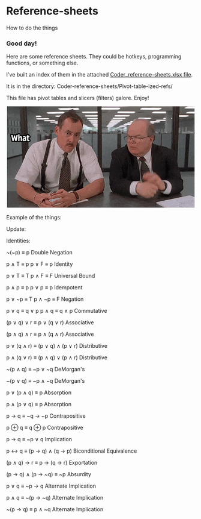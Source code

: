 # Reference-sheets
How to do the things

### Good day!  

Here are some reference sheets. They could be hotkeys, programming functions, or something else.  

I've built an index of them in the attached [Coder_reference-sheets.xlsx file](https://github.com/Dan-OSU/Coder-reference-sheets/blob/main/Pivot-table-ized-refs/Coder_reference-sheets.xlsx). 

It is in the directory: Coder-reference-sheets/Pivot-table-ized-refs/  

This file has pivot tables and slicers (filters) galore.  Enjoy! 

<div align="center"><img src="./random/wwysydh.gif"></div>

Example of the things: 

Update:

Identities:

~(~p) ≡ p
Double Negation

p ∧ T ≡ p   p ∨ F ≡ p
Identity

p ∨ T ≡ T   p ∧ F ≡ F
Universal Bound

p ∧ p ≡ p   p ∨ p ≡ p
Idempotent

p ∨ ~p ≡ T   p ∧ ~p ≡ F
Negation

p ∨ q ≡ q ∨ p   p ∧ q ≡ q ∧ p
Commutative

(p ∨ q) ∨ r ≡ p ∨ (q ∨ r)
Associative

(p ∧ q) ∧ r ≡ p ∧ (q ∧ r)
Associative

p ∨ (q ∧ r) ≡ (p ∨ q) ∧ (p ∨ r)
Distributive

p ∧ (q ∨ r) ≡ (p ∧ q) ∨ (p ∧ r)
Distributive

~(p ∧ q) ≡ ~p ∨ ~q
DeMorgan's

~(p ∨ q) ≡ ~p ∧ ~q
DeMorgan's

p ∨ (p ∧ q) ≡ p
Absorption

p ∧ (p ∨ q) ≡ p
Absorption

p → q ≡ ~q → ~p
Contrapositive

p ⊕ q ≡ q ⊕ p
Contrapositive

p → q ≡ ~p ∨ q
Implication

p ↔ q ≡ (p → q) ∧ (q → p)
Biconditional Equivalence

(p ∧ q) → r ≡ p → (q → r)
Exportation

(p → q) ∧ (p → ~q) ≡ ~p
Absurdity

p ∨ q ≡ ~p → q
Alternate Implication

p ∧ q ≡ ~(p → ~q)
Alternate Implication

~(p → q) ≡ p ∧ ~q
Alternate Implication
